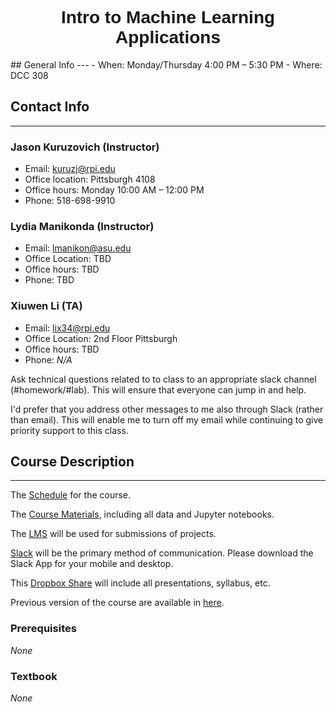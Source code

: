 <h1  style="font-family:  Verdana,  Geneva,  sans-serif;  text-align:center;">Intro  to  Machine  Learning  Applications</h1>
##  General  Info 
--- 
-  When:  Monday/Thursday  4:00  PM  –  5:30  PM 
-  Where:  DCC  308 

##  Contact  Info 
--- 
###  Jason  Kuruzovich  (Instructor) 
-  Email:  kuruzj@rpi.edu 
-  Office  location:  Pittsburgh  4108 
-  Office  hours:  Monday  10:00  AM  –  12:00  PM   
-  Phone:  518-698-9910 

###  Lydia  Manikonda  (Instructor) 
-  Email:  lmanikon@asu.edu 
-  Office  Location:  TBD 
-  Office  hours:  TBD 
-  Phone:  TBD 

###  Xiuwen  Li  (TA) 
-  Email:  lix34@rpi.edu 
-  Office  Location:  2nd  Floor  Pittsburgh 
-  Office  hours:  TBD 
-  Phone:  *N/A* 

Ask  technical  questions  related  to  to  class  to  an  appropriate  slack  channel  (#homework/#lab).  This  will  ensure  that  everyone  can  jump  in  and  help. 
 
I'd  prefer  that  you  address  other  messages  to  me  also  through  Slack  (rather  than  email).  This  will  enable  me  to  turn  off  my  email  while  continuing  to  give  priority  support  to  this  class. 
 
##  Course  Description 
--- 
The  [Schedule](https://rpi.analyticsdojo.com/sessions/index.html)  for  the  course. 
 
The  [Course  Materials](https://github.com/RPI-DATA/course-intro-ml-app/tree/master/content),  including  all  data  and  Jupyter  notebooks. 
 
The  [LMS](https://lms.rpi.edu/)  will  be  used  for  submissions  of  projects. 
 
[Slack](https://rpi-data.slack.com/)  will  be  the  primary  method  of  communication.  Please  download  the  Slack  App  for  your  mobile  and  desktop. 
 
This  [Dropbox  Share](https://www.dropbox.com/sh/n34sld9qjxyc2xi/AADTrNLgPlu2FNVEhHG04Qqxa?dl=0)  will  include  all  presentations,  syllabus,  etc.       
 
Previous  version  of  the  course  are  available  in  [here](http://archive.analyticsdojo.com). 
 
 
###  Prerequisites 
*None* 
 
###  Textbook 
*None*
